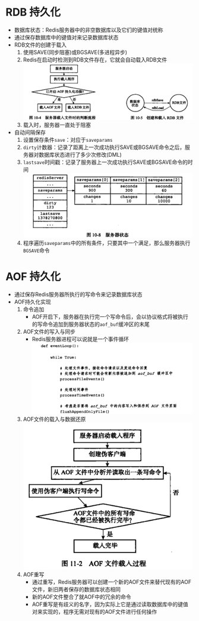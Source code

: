 # RDB 持久化

- 数据库状态：Redis服务器中的非空数据库以及它们的键值对统称
- 通过保存数据库中的键值对来记录数据库状态
- RDB文件的创建于载入
    1. 使用SAVE(同步阻塞)或BGSAVE(多进程异步)
    2. Redis在启动时检测到RDB文件存在，它就会自动载入RDB文件
    ![xx](https://raw.githubusercontent.com/erenming/reading-books/master/implement-of-redis/images/WX20190514-164801@2x.png)
    3. 载入时，服务器一直处于阻塞
- 自动间隔保存
    1. 设置保存条件`save`：对应于`saveparams`
    2. `dirty`计数器：记录了距离上一次成功执行SAVE或BGSAVE命令之后，服务器对数据库状态进行了多少次修改(DML)
    3. `lastsave`时间戳：记录了服务器上一次成功执行SAVE或BGSAVE命令的时间
    ![xx](https://raw.githubusercontent.com/erenming/reading-books/master/implement-of-redis/images/WX20190515-092135@2x.png)
    4. 程序遍历`saveparams`中的所有条件，只要其中一个满足，那么服务器执行`BGSAVE`命令

# AOF 持久化

- 通过保存Redis服务器所执行的写命令来记录数据库状态
- AOF持久化实现
    1. 命令追加
        - AOF开启下，服务器在执行完一个写命令后，会以协议格式将被执行的写命令追加到服务器状态的`aof_buf`缓冲区的末尾
    2. AOF文件的写入与同步
        - Redis服务器进程可以说就是一个事件循环
        ![xx](https://raw.githubusercontent.com/erenming/reading-books/master/implement-of-redis/images/WX20190515-112637@2x.png)
    3. AOF文件的载入与数据还原
        ![xx](https://raw.githubusercontent.com/erenming/reading-books/master/implement-of-redis/images/WX20190515-134424@2x.png)
    4. AOF重写
        - 通过重写，Redis服务器可以创建一个新的AOF文件来替代现有的AOF文件，新旧两者保存的数据库状态相同
        - 新的AOF文件整合了就AOF中的冗余的命令
        - AOF重写是有歧义的名字，因为实际上它是通过读取数据库中的键值对来实现的，程序无需对现有的AOF文件进行任何操作